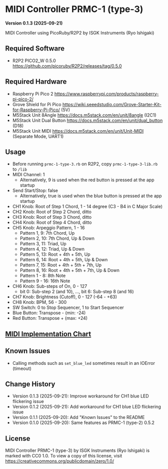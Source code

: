MIDI Controller PRMC-1 (type-3)
===============================

**Version 0.1.3 (2025-09-21)**

MIDI Controller using PicoRuby/R2P2 by ISGK Instruments (Ryo Ishigaki)

Required Software
-----------------

- R2P2 PICO2_W 0.5.0 https://github.com/picoruby/R2P2/releases/tag/0.5.0

Required Hardware
-----------------

- Raspberry Pi Pico 2 https://www.raspberrypi.com/products/raspberry-pi-pico-2/
- Grove Shield for Pi Pico https://wiki.seeedstudio.com/Grove-Starter-Kit-for-Raspberry-Pi-Pico/ (5V)
- M5Stack Unit 8Angle https://docs.m5stack.com/en/unit/8angle (I2C1)
- M5Stack Unit Dual Button https://docs.m5stack.com/en/unit/dual_button (D18)
- M5Stack Unit MIDI https://docs.m5stack.com/en/unit/Unit-MIDI (Separate Mode, UART1)

Usage
-----

- Before running `prmc-1-type-3.rb` on R2P2, copy `prmc-1-type-3-lib.rb` to `/lib`
- MIDI Channel: 1
    - Alternatively, 9 is used when the red button is pressed at the app startup
- Send Start/Stop: false
    - Alternatively, true is used when the blue button is pressed at the app startup
- CH1 Knob: Root of Step 1 Chord, 1 - 14 degree (C3 - B4 in C Major Scale)
- CH2 Knob: Root of Step 2 Chord, ditto
- CH3 Knob: Root of Step 3 Chord, ditto
- CH4 Knob: Root of Step 4 Chord, ditto
- CH5 Knob: Arpeggio Pattern, 1 - 16
    - Pattern 1, 9:  7th Chord, Up
    - Pattern 2, 10: 7th Chord, Up & Down
    - Pattern 3, 11: Triad, Up
    - Pattern 4, 12: Triad, Up & Down
    - Pattern 5, 13: Root + 4th + 5th, Up
    - Pattern 6, 14: Root + 4th + 5th, Up & Down
    - Pattern 7, 15: Root + 4th + 5th + 7th, Up
    - Pattern 8, 16: Root + 4th + 5th + 7th, Up & Down
    - Pattern 1 - 8: 8th Note
    - Pattern 9 - 16: 16th Note
- CH6 Knob: Sub-steps of On, 0 - 127
    - bit 0: Sub-step 2 (and 10), ..., bit 6: Sub-step 8 (and 16)
- CH7 Knob: Brightness (Cutoff), 0 - 127 (-64 - +63)
- CH8 Knob: BPM, 56 - 300
- SW Switch: 0 to Stop Sequencer, 1 to Start Sequencer
- Blue Button: Transpose - (min: -24)
- Red Button: Transpose + (max: +24)

[MIDI Implementation Chart](./MIDI-Implementation-Chart.md)
----------------------------------------------------------

Known Issues
------------

- Calling methods such as `set_blue_led` sometimes result in an IOError (timeout)

Change History
--------------

- Version 0.1.3 (2025-09-21): Improve workaround for CH1 blue LED flickering issue
- Version 0.1.2 (2025-09-21): Add workaround for CH1 blue LED flickering issue
- Version 0.1.1 (2025-09-20): Add "Known Issues" to the README
- Version 0.1.0 (2025-09-20): Same features as PRMC-1 (type-2) 0.5.2

License
-------

MIDI Controller PRMC-1 (type-3) by ISGK Instruments (Ryo Ishigaki) is marked with CC0 1.0.
To view a copy of this license, visit https://creativecommons.org/publicdomain/zero/1.0/
